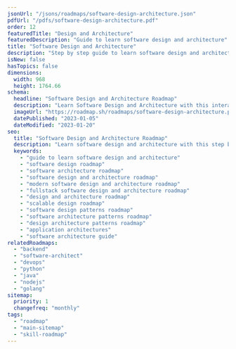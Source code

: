 ```yaml
---
jsonUrl: "/jsons/roadmaps/software-design-architecture.json"
pdfUrl: "/pdfs/software-design-architecture.pdf"
order: 12
featuredTitle: "Design and Architecture"
featuredDescription: "Guide to learn software design and architecture"
title: "Software Design and Architecture"
description: "Step by step guide to learn software design and architecture"
isNew: false
hasTopics: false
dimensions:
  width: 968
  height: 1764.66
schema:
  headline: "Software Design and Architecture Roadmap"
  description: "Learn Software Design and Architecture with this interactive step by step guide in 2023. We also have resources and short descriptions attached to the roadmap items so you can get everything you want to learn in one place."
  imageUrl: "https://roadmap.sh/roadmaps/software-design-architecture.png"
  datePublished: "2023-01-05"
  dateModified: "2023-01-20"
seo:
  title: "Software Design and Architecture Roadmap"
  description: "Learn software design and architecture with this step by step guide and resources."
  keywords:
    - "guide to learn software design and architecture"
    - "software design roadmap"
    - "software architecture roadmap"
    - "software design and architecture roadmap"
    - "modern software design and architecture roadmap"
    - "fullstack software design and architecture roadmap"
    - "design and architecture roadmap"
    - "scalable design roadmap"
    - "software design patterns roadmap"
    - "software architecture patterns roadmap"
    - "design architecture patterns roadmap"
    - "application architectures"
    - "software architecture guide"
relatedRoadmaps:
  - "backend"
  - "software-architect"
  - "devops"
  - "python"
  - "java"
  - "nodejs"
  - "golang"
sitemap:
  priority: 1
  changefreq: "monthly"
tags:
  - "roadmap"
  - "main-sitemap"
  - "skill-roadmap"
---
```


